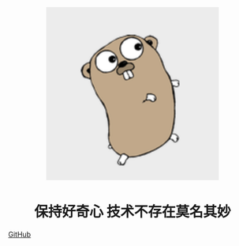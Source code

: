 <p align="center">
<img src="https://raw.githubusercontent.com/guangchangli/myPhoto/master/img/gopher.png" width="350" height="350"/>
</p>
<h1 align="center">保持好奇心 技术不存在莫名其妙</h1>

[GitHub](https://github.com/guangchangli)

